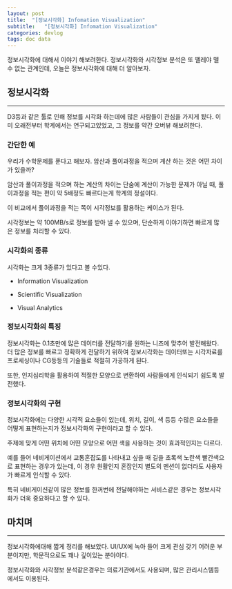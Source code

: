 ```yaml
---
layout: post
title:  "[정보시각화] Infomation Visualization"
subtitle:   "[정보시각화] Infomation Visualization"
categories: devlog
tags: doc data
---
```


정보시각화에 대해서 이야기 해보려한다. 정보시각화와 시각정보 분석은 또 뗄레야 뗄 수 없는 관계인데, 오늘은 정보시각화에 대해 더 알아보자.

## 정보시각화

---

D3등과 같은 툴로 인해 정보를 시각화 하는데에 많은 사람들이 관심을 가지게 됬다. 이미 오래전부터 학계에서는 연구되고있었고, 그 정보를 약간 오버뷰 해보려한다.

### 간단한 예

우리가 수학문제를 푼다고 해보자. 암산과 풀이과정을 적으며 계산 하는 것은 어떤 차이가 있을까?

암산과 풀이과정을 적으며 하는 계산의 차이는 단숨에 계산이 가능한 문제가 아닐 때, 풀이과정을 적는 편이 약 5배정도 빠르다는게 학계의 정설이다.

이 비교에서 풀이과정을 적는 쪽이 시각정보를 활용하는 케이스가 된다.

시각정보는 약 100MB/s로 정보를 받아 낼 수 있으며, 단순하게 이야기하면 빠르게 많은 정보를 처리할 수 있다.

### 시각화의 종류

시각화는 크게 3종류가 있다고 볼 수있다.

- Information Visualization

- Scientific Visualization

- Visual Analytics

<script async src="//pagead2.googlesyndication.com/pagead/js/adsbygoogle.js"></script>
<ins class="adsbygoogle"
     style="display:block; text-align:center;"
     data-ad-format="fluid"
     data-ad-layout="in-article"
     data-ad-client="ca-pub-1778623499634593"
     data-ad-slot="3873336698"></ins>
<script>
     (adsbygoogle = window.adsbygoogle || []).push({});
</script>

### 정보시각화의 특징

정보시각화는 0.1초만에 많은 데이터를 전달하기를 원하는 니즈에 맞추어 발전해왔다.  더 많은 정보를 빠르고 정확하게 전달하기 위하여 정보시각화는 데이터또는 시각자료를 프로세싱이나 CG등등의 기술들로 적절히 가공하게 된다.

또한, 인지심리학을 활용하여 적절한 모양으로 변환하여 사람들에게 인식되기 쉽도록 발전했다.

### 정보시각화의 구현

정보시각화에는 다양한 시각적 요소들이 있는데, 위치, 길이, 색 등등 수많은 요소들을 어떻게 표현하는지가 정보시각화의 구현이라고 할 수 있다.

주제에 맞게 어떤 위치에 어떤 모양으로 어떤 색을 사용하는 것이 효과적인지는 다르다.

예를 들어 네비게이션에서 교통혼잡도를 나타내고 싶을 때 길을 초록색 노란색 빨간색으로 표현하는 경우가 있는데, 이 경우 원활인지 혼잡인지 별도의 멘션이 없더라도 사용자가 빠르게 인식할 수 있다.

특히 네비게이션같이 많은 정보를 한꺼번에 전달해야하는 서비스같은 경우는 정보시각화가 더욱 중요하다고 할 수 있다.

## 마치며

---

정보시각화에대해 짧게 정리를 해보았다. UI/UX에 녹아 들어 크게 관심 갖기 어려운 부분이지만, 학문적으로도 꽤나 깊이있는 분야이다.

정보시각화와 시각정보 분석같은경우는 의료기관에서도 사용되며, 많은 관리시스템등에서도 이용된다.
